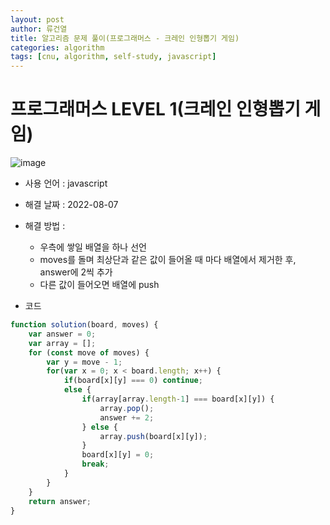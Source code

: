```yaml
---
layout: post
author: 류건열
title: 알고리즘 문제 풀이(프로그래머스 - 크레인 인형뽑기 게임)
categories: algorithm
tags: [cnu, algorithm, self-study, javascript]
---
```


# 프로그래머스 LEVEL 1(크레인 인형뽑기 게임)

  ![image](https://user-images.githubusercontent.com/34560965/183278085-388b9986-9599-45fa-b641-d574189b8b74.png)

  - 사용 언어 : javascript

  - 해결 날짜 : 2022-08-07

  - 해결 방법 :

    - 우측에 쌓일 배열을 하나 선언
    - moves를 돌며 최상단과 같은 값이 들어올 때 마다 배열에서 제거한 후, answer에 2씩 추가
    - 다른 값이 들어오면 배열에 push

  - 코드

  ```javascript
  function solution(board, moves) {
      var answer = 0;
      var array = [];
      for (const move of moves) {
          var y = move - 1;
          for(var x = 0; x < board.length; x++) {
              if(board[x][y] === 0) continue;
              else {
                  if(array[array.length-1] === board[x][y]) {
                      array.pop();
                      answer += 2;
                  } else {
                      array.push(board[x][y]);
                  }
                  board[x][y] = 0;
                  break;
              }
          }
      }
      return answer;
  }
  ```
